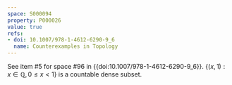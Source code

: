 ```yaml
---
space: S000094
property: P000026
value: true
refs:
- doi: 10.1007/978-1-4612-6290-9_6
  name: Counterexamples in Topology
---
```


See item #5 for space #96 in {{doi:10.1007/978-1-4612-6290-9_6}}.
$\{ (x,1) : x \in \mathbb{Q}, 0 \leq x < 1 \}$ is a countable dense subset.
